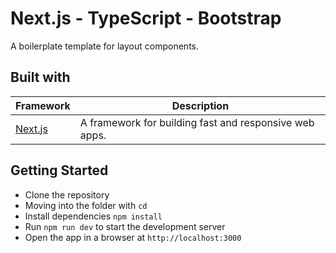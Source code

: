 # Next.js - TypeScript - Bootstrap

A boilerplate template for layout components.

## Built with

| Framework                                         | Description                                             |
| ------------------------------------------------- | ------------------------------------------------------- |
| [Next.js](https://www.npmjs.com/package/next)     | A framework for building fast and responsive web apps.  |

## Getting Started

- Clone the repository
- Moving into the folder with `cd`
- Install dependencies `npm install`
- Run `npm run dev` to start the development server
- Open the app in a browser at `http://localhost:3000`

<!-- ### Screenshots
